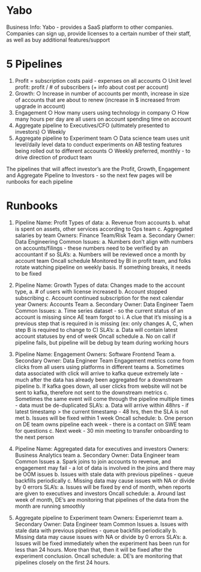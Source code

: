 # Yabo

Business Info: Yabo - provides a SaaS platform to other companies. Companies can
sign up, provide licenses to a certain number of their staff, as well as buy additional
features/support

# 5 Pipelines
1. Profit = subscription costs paid - expenses on all accounts
    ○ Unit level profit: profit / # of subscribers (+ info about cost per account)
2. Growth:
    ○ Increase in number of accounts per month, increase in size of accounts that are
        about to renew (increase in $ increased frrom upgrade in account)
3. Engagement
    ○ How many users using technology in company
    ○ How many hours per day are all users on account spending time on account
4. Aggregate pipeline to Executives/CFO (ultimately presented to investors)
    ○ Weekly
5. Aggregate pipeline to Experiment team
    ○ Data science team uses unit level/daily level data to conduct experiments on AB
        testing features being rolled out to different accounts
    ○ Weekly preferred, monthly - to drive direction of product team

The pipelines that will affect investor’s are the Profit, Growth, Engagement and Aggregate
Pipeline to Investors - so the next few pages will be runbooks for each pipeline

# Runbooks
1. Pipeline Name: Profit
    Types of data:
        a. Revenue from accounts
        b. what is spent on assets, other services according to Ops team
        c. Aggregated salaries by team
    Owners: Finance Team/Risk Team
        a. Secondary Owner: Data Engineering
    Common Issues:
        a. Numbers don’t align with numbers on accounts/filings - these numbers need to
            be verified by an accountant if so
    SLA’s:
        a. Numbers will be reviewed once a month by account team
    Oncall schedule
        Monitored by BI in profit team, and folks rotate watching pipeline on weekly basis.
        If something breaks, it needs to be fixed

2. Pipeline Name: Growth
    Types of data: Changes made to the account type,
        a. # of users with license increased
        b. Account stopped subscribing
        c. Account continued subscription for the next calendar year
    Owners: Accounts Team
        a. Secondary Owner: Data Engineer Taem
    Common Issues:
        a. Time series dataset - so the current status of an account is missing since AE
            team forgot to
                i. A clue that it’s missing is a previous step that is required in is missing (ex:
                only changes A, C, when step B is required to change to C)
    SLA’s:
        a. Data will contain latest account statuses by end of week
    Oncall schedule
        a. No on call if pipeline fails, but pipeline will be debug by team during working
            hours

3. Pipeline Name: Engagement
    Owners: Software Frontend Team
        a. Secondary Owner: Data Engineer Team
    Engagement metrics come from clicks from all users using platforms in different teams
        a. Sometimes data associated with click will arrive to kafka queue extremely late -
            much after the data has already been aggregated for a downstream pipeline
        b. If kafka goes down, all user clicks from website will not be sent to kafka, therefore
            not sent to the downstream metrics
        c. Sometimes the same event will come through the pipeline multiple times - data
            must be de-duplicated
    SLA’s:
        a. Data will arrive within 48hrs - if latest timestamp > the current timestamp - 48
            hrs, then the SLA is not met
        b. Issues will be fixed within 1 week
    Oncall schedule:
        b. One person on DE team owns pipeline each week - there is a contact on SWE
            team for questions
        c. Next week - 30 min meeting to transfer onboarding to the next person

4. Pipeline Name: Aggregated data for executives and investors
    Owners: Business Analytics team
        a. Secondary Owner: Data Engineer team
    Common Issues
        a. Spark joins to join accounts to revenue, and engagement may fail - a lot of data
            is involved in the joins and there may be OOM issues
        b. Issues with stale data with previous pipelines - queue backfills periodically
        c. Missing data may cause issues with NA or divide by 0 errors
    SLA’s:
        a. Issues will be fixed by end of month, when reports are given to executives and
            investors
    Oncall schedule:
        a. Around last week of month, DE’s are monitoring that pipelines of the data from
            the month are running smoothly

5. Aggregate pipeline to Experiment team
    Owners: Experiemnt team
        a. Secondary Owner: Data Engineer team
    Common Issues
        a. Issues with stale data with previous pipelines - queue backfills periodically
        b. Missing data may cause issues with NA or divide by 0 errors
    SLA’s:
        a. Issues will be fixed immediately when the experiment has been run for less than 24 hours.
            More than that, then it will be fixed after the experiment conclusion.
    Oncall schedule:
        a. DE’s are monitoring that pipelines closely on the first 24 hours.
